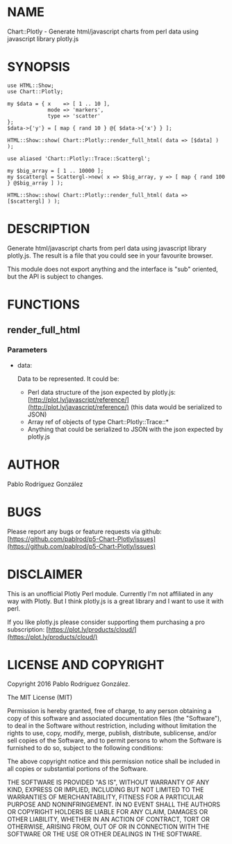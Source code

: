 # NAME

Chart::Plotly - Generate html/javascript charts from perl data using javascript library plotly.js

# SYNOPSIS

    use HTML::Show;
    use Chart::Plotly;
    
    my $data = { x    => [ 1 .. 10 ],
                 mode => 'markers',
                 type => 'scatter'
    };
    $data->{'y'} = [ map { rand 10 } @{ $data->{'x'} } ];
    
    HTML::Show::show( Chart::Plotly::render_full_html( data => [$data] ) );
    
    use aliased 'Chart::Plotly::Trace::Scattergl';
    
    my $big_array = [ 1 .. 10000 ];
    my $scattergl = Scattergl->new( x => $big_array, y => [ map { rand 100 } @$big_array ] );
    
    HTML::Show::show( Chart::Plotly::render_full_html( data => [$scattergl] ) );

# DESCRIPTION

Generate html/javascript charts from perl data using javascript library plotly.js. The result
is a file that you could see in your favourite browser.

This module does not export anything and the interface is "sub" oriented, but the API is subject to changes.

# FUNCTIONS

## render\_full\_html

### Parameters

- data:

    Data to be represented. It could be:

    - Perl data structure of the json expected by plotly.js: [http://plot.ly/javascript/reference/](http://plot.ly/javascript/reference/) (this data would be serialized to JSON)
    - Array ref of objects of type Chart::Plotly::Trace::\*
    - Anything that could be serialized to JSON with the json expected by plotly.js

# AUTHOR

Pablo Rodríguez González

# BUGS

Please report any bugs or feature requests via github: [https://github.com/pablrod/p5-Chart-Plotly/issues](https://github.com/pablrod/p5-Chart-Plotly/issues)

# DISCLAIMER

This is an unofficial Plotly Perl module. Currently I'm not affiliated in any way with Plotly. 
But I think plotly.js is a great library and I want to use it with perl.

If you like plotly.js please consider supporting them purchasing a pro subscription: [https://plot.ly/products/cloud/](https://plot.ly/products/cloud/)

# LICENSE AND COPYRIGHT

Copyright 2016 Pablo Rodríguez González.

The MIT License (MIT)

Permission is hereby granted, free of charge, to any person obtaining a copy of this software and associated documentation files (the "Software"), to deal in the Software without restriction, including without limitation the rights to use, copy, modify, merge, publish, distribute, sublicense, and/or sell copies of the Software, and to permit persons to whom the Software is furnished to do so, subject to the following conditions:

The above copyright notice and this permission notice shall be included in all copies or substantial portions of the Software.

THE SOFTWARE IS PROVIDED "AS IS", WITHOUT WARRANTY OF ANY KIND, EXPRESS OR IMPLIED, INCLUDING BUT NOT LIMITED TO THE WARRANTIES OF MERCHANTABILITY, FITNESS FOR A PARTICULAR PURPOSE AND NONINFRINGEMENT. IN NO EVENT SHALL THE AUTHORS OR COPYRIGHT HOLDERS BE LIABLE FOR ANY CLAIM, DAMAGES OR OTHER LIABILITY, WHETHER IN AN ACTION OF CONTRACT, TORT OR OTHERWISE, ARISING FROM, OUT OF OR IN CONNECTION WITH THE SOFTWARE OR THE USE OR OTHER DEALINGS IN THE SOFTWARE.
